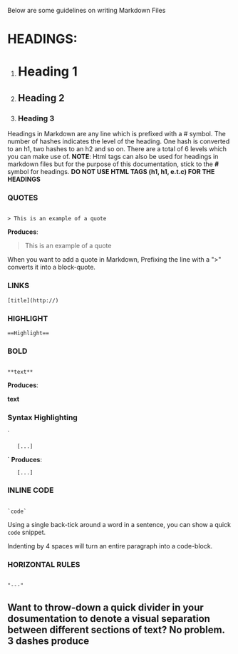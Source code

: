 Below are some guidelines on writing Markdown Files

# HEADINGS: 

1. # Heading 1
2. ## Heading 2
3. ### Heading 3

Headings in Markdown are any line which is prefixed with a # symbol. The number of hashes indicates the level of the heading. One hash is converted to an h1, two hashes to an h2 and so on. There are a total of 6 levels which you can make use of.
**NOTE**: Html tags can also be used for headings in markdown files but for the purpose of this documentation, stick to the **#** symbol for headings. **DO NOT USE HTML TAGS (h1, h1, e.t.c) FOR THE HEADINGS**

### QUOTES

```

> This is an example of a quote

```

**Produces**:

> This is an example of a quote

When you want to add a quote in Markdown, Prefixing the line with a ">" converts it into a block-quote.

### LINKS

```
[title](http://)

```

### HIGHLIGHT

```
==Highlight==

```
### BOLD 

```

**text**

```

**Produces**:

**text**

### Syntax Highlighting
`
```language-javascript
   [...]
```
`
**Produces**:

```language-javascript
   [...]
```

### INLINE CODE

```

`code`

```

Using a single back-tick around a word in a sentence, you can show a quick `code` snippet.

Indenting by 4 spaces will turn an entire paragraph into a code-block.

### HORIZONTAL RULES

```

"---"

```
Want to throw-down a quick divider in your dosumentation to denote a visual separation between different sections of text? No problem. 3 dashes produce
---

